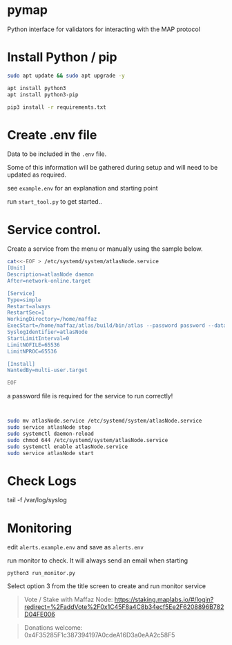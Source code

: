 # pymap

Python interface for validators for interacting with the MAP protocol

# Install Python / pip

```bash
sudo apt update && sudo apt upgrade -y

apt install python3
apt install python3-pip

pip3 install -r requirements.txt
```

# Create .env file

Data to be included in the `.env` file.  

Some of this information will be gathered during setup and will need to be updated as required.

see `example.env` for an explanation and starting point


run `start_tool.py` to get started..


# Service control.

Create a service from the menu or manually using the sample below.

```bash
cat<<-EOF > /etc/systemd/system/atlasNode.service
[Unit]
Description=atlasNode daemon
After=network-online.target

[Service]
Type=simple
Restart=always
RestartSec=1
WorkingDirectory=/home/maffaz
ExecStart=/home/maffaz/atlas/build/bin/atlas --password password --datadir /home/maffaz/node --syncmode full --port 30321 --mine --miner.validator <Signer Address>  --unlock <Signer Address>
SyslogIdentifier=atlasNode
StartLimitInterval=0
LimitNOFILE=65536
LimitNPROC=65536

[Install]
WantedBy=multi-user.target

EOF

```

a password file is required for the service to run correctly!


```bash


sudo mv atlasNode.service /etc/systemd/system/atlasNode.service
sudo service atlasNode stop
sudo systemctl daemon-reload 
sudo chmod 644 /etc/systemd/system/atlasNode.service
sudo systemctl enable atlasNode.service
sudo service atlasNode start

```
  
# Check Logs
tail -f /var/log/syslog

# Monitoring

edit `alerts.example.env` and save as `alerts.env`

run monitor to check.  It will always send an email when starting

`python3 run_monitor.py`

Select option  3 from the title screen to create and run monitor service

> Vote / Stake with Maffaz Node: https://staking.maplabs.io/#/login?redirect=%2FaddVote%2F0x1C45F8a4C8b34ecf5Ee2F6208896B782D04FE006

> Donations welcome: 0x4F35285F1c387394197A0cdeA16D3a0eAA2c58F5